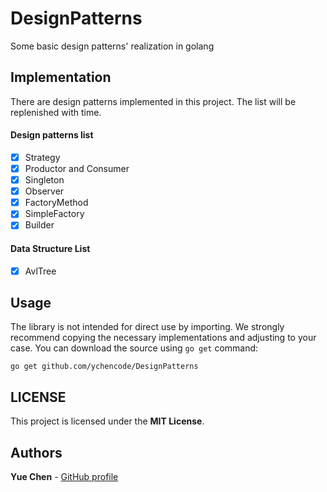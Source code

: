 # DesignPatterns
Some basic design patterns' realization in golang

## Implementation
There are design patterns implemented in this project. The list will be replenished with time.

#### Design patterns list
- [x] Strategy
- [x] Productor and Consumer
- [x] Singleton
- [x] Observer
- [x] FactoryMethod
- [x] SimpleFactory
- [X] Builder

#### Data Structure List
- [x] AvlTree

## Usage
The library is not intended for direct use by importing. We strongly recommend copying the necessary implementations and adjusting to your case.
You can download the source using `go get` command:
```
go get github.com/ychencode/DesignPatterns
```

## LICENSE
This project is licensed under the **MIT License**.

## Authors
**Yue Chen** - [GitHub profile](https://github.com/ychencode)